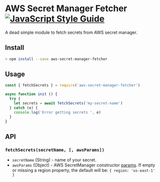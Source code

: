 # AWS Secret Manager Fetcher [![JavaScript Style Guide](https://img.shields.io/badge/code_style-standard-brightgreen.svg)](https://standardjs.com)

A dead simple module to fetch secrets from AWS secret manager.

## Install

```bash
> npm install --save aws-secret-manager-fetcher
```

## Usage

```javascript
const { fetchSecrets } = require('aws-secret-manager-fetcher')

async function init () {
  try {
    let secrets = await fetchSecrets('my-secret-name')
  } catch (e) {
    console.log('Error getting secrets ', e)
  }
}
```

## API

### `fetchSecrets(secretName, [, awsParams])`

* `secretName` (String) - name of your secret.
* `awsParams` (Object) - AWS SecretManager constructor [params](ttps://docs.aws.amazon.com/AWSJavaScriptSDK/latest/AWS/SecretsManager.html#constructor-property). If empty or missing a region property, the default will be: `{ region: 'us-east-1' }`
